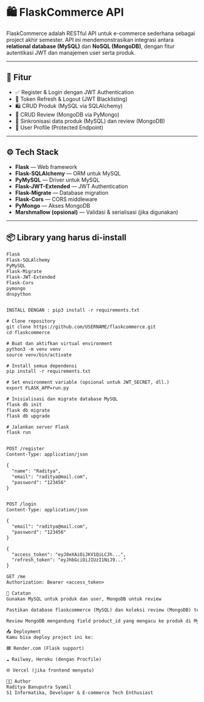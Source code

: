 # 🛍️ FlaskCommerce API

FlaskCommerce adalah RESTful API untuk e-commerce sederhana sebagai project akhir semester. API ini mendemonstrasikan integrasi antara **relational database (MySQL)** dan **NoSQL (MongoDB)**, dengan fitur autentikasi JWT dan manajemen user serta produk.

---

## 🚀 Fitur

- ✅ Register & Login dengan JWT Authentication
- 🔐 Token Refresh & Logout (JWT Blacklisting)
- 🛍️ CRUD Produk (MySQL via SQLAlchemy)
- 📝 CRUD Review (MongoDB via PyMongo)
- 🔗 Sinkronisasi data produk (MySQL) dan review (MongoDB)
- 👤 User Profile (Protected Endpoint)

---

## ⚙️ Tech Stack

- **Flask** — Web framework
- **Flask-SQLAlchemy** — ORM untuk MySQL
- **PyMySQL** — Driver untuk MySQL
- **Flask-JWT-Extended** — JWT Authentication
- **Flask-Migrate** — Database migration
- **Flask-Cors** — CORS middleware
- **PyMongo** — Akses MongoDB
- **Marshmallow (opsional)** — Validasi & serialisasi (jika digunakan)

---

## 📦 Library yang harus di-install

```txt
Flask
Flask-SQLAlchemy
PyMySQL
Flask-Migrate
Flask-JWT-Extended
Flask-Cors
pymongo
dnspython


INSTALL DENGAN : pip3 install -r requirements.txt

# Clone repository
git clone https://github.com/USERNAME/flaskcommerce.git
cd flaskcommerce

# Buat dan aktifkan virtual environment
python3 -m venv venv
source venv/bin/activate

# Install semua dependensi
pip install -r requirements.txt

# Set environment variable (opsional untuk JWT_SECRET, dll.)
export FLASK_APP=run.py

# Inisialisasi dan migrate database MySQL
flask db init
flask db migrate
flask db upgrade

# Jalankan server Flask
flask run


POST /register
Content-Type: application/json

{
  "name": "Raditya",
  "email": "raditya@mail.com",
  "password": "123456"
}


POST /login
Content-Type: application/json

{
  "email": "raditya@mail.com",
  "password": "123456"
}

{
  "access_token": "eyJ0eXAiOiJKV1QiLCJh...",
  "refresh_token": "eyJhbGciOiJIUzI1NiJ9..."
}

GET /me
Authorization: Bearer <access_token>

📌 Catatan
Gunakan MySQL untuk produk dan user, MongoDB untuk review

Pastikan database flaskcommerce (MySQL) dan koleksi review (MongoDB) tersedia

Review MongoDB mengandung field product_id yang mengacu ke produk di MySQL

📤 Deployment
Kamu bisa deploy project ini ke:

🟦 Render.com (Flask support)

☁️ Railway, Heroku (dengan Procfile)

🌐 Vercel (jika frontend menyatu)

👨‍💻 Author
Raditya Banuputra Syamil
S1 Informatika, Developer & E-commerce Tech Enthusiast
